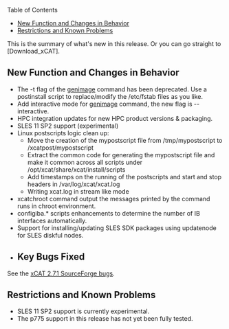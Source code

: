 <!-- START doctoc generated TOC please keep comment here to allow auto update -->
<!-- DON'T EDIT THIS SECTION, INSTEAD RE-RUN doctoc TO UPDATE -->
Table of Contents

- [New Function and Changes in Behavior](#new-function-and-changes-in-behavior)
- [Restrictions and Known Problems](#restrictions-and-known-problems)

<!-- END doctoc generated TOC please keep comment here to allow auto update -->

This is the summary of what's new in this release. Or you can go straight to [Download_xCAT]. 

## New Function and Changes in Behavior

  * The -t flag of the [genimage](http://xcat.sourceforge.net/man1/genimage.1.html) command has been deprecated. Use a postinstall script to replace/modify the /etc/fstab files as you like. 
  * Add interactive mode for [genimage](http://xcat.sourceforge.net/man1/genimage.1.html) command, the new flag is --interactive. 
  * HPC integration updates for new HPC product versions &amp; packaging. 
  * SLES 11 SP2 support (experimental) 
  * Linux postscripts logic clean up: 
    * Move the creation of the mypostscript file from /tmp/mypostscript to /xcatpost/mypostscript 
    * Extract the common code for generating the mypostscript file and make it common across all scripts under /opt/xcat/share/xcat/install/scripts 
    * Add timestamps on the running of the postscripts and start and stop headers in /var/log/xcat/xcat.log 
    * Writing xcat.log in stream like mode 
  * xcatchroot command output the messages printed by the command runs in chroot environment. 
  * configiba.* scripts enhancements to determine the number of IB interfaces automatically. 
  * Support for installing/updating SLES SDK packages using updatenode for SLES diskful nodes. 
  * ## Key Bugs Fixed

See the [xCAT 2.7.1 SourceForge bugs](http://sourceforge.net/tracker/?limit=25&func=&group_id=208749&atid=1006945&assignee=&status=1&category=&artgroup=&keyword=&submitter=&artifact_id=0&assignee=&status=&category=&artgroup=2359372&submitter=&keyword=&artifact_id=0&submit=Filter&mass_category=&mass_priority=&mass_resolution=&mass_assignee=&mass_artgroup=&mass_status=&mass_cannedresponse=&_visit_cookie=0621f4901943f3cbebed5dafd22e6053sourceforge.net/tracker/?limit=25&func=&group_id=208749&atid=1006945&assignee=&status=1&category=&artgroup=&keyword=&submitter=&artifact_id=0&assignee=&status=&category=&artgroup=2359372&submitter=&keyword=&artifact_id=0&submit=Filter&mass_category=&mass_priority=&mass_resolution=&mass_assignee=&mass_artgroup=&mass_status=&mass_cannedresponse=&_visit_cookie=0621f4901943f3cbebed5dafd22e6053). 

## Restrictions and Known Problems

  * SLES 11 SP2 support is currently experimental. 
  * The p775 support in this release has not yet been fully tested. 
